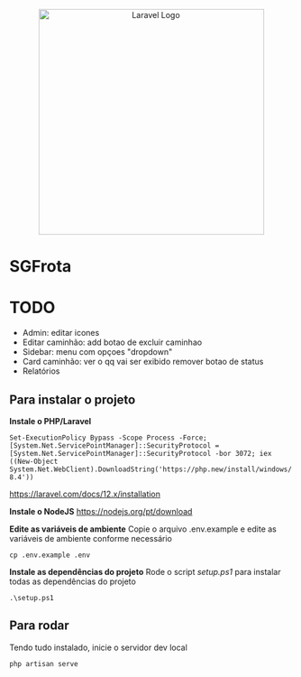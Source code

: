 <p align="center"><a href="https://laravel.com" target="_blank"><img src="https://raw.githubusercontent.com/laravel/art/master/logo-lockup/5%20SVG/2%20CMYK/1%20Full%20Color/laravel-logolockup-cmyk-red.svg" width="400" alt="Laravel Logo"></a></p>


# SGFrota

# TODO
- Admin: editar icones
- Editar caminhão: add botao de excluir caminhao
- Sidebar: menu com opçoes "dropdown"
- Card caminhão: ver o qq vai ser exibido
    remover botao de status
- Relatórios





## Para instalar o projeto
**Instale o PHP/Laravel**

`Set-ExecutionPolicy Bypass -Scope Process -Force; [System.Net.ServicePointManager]::SecurityProtocol = [System.Net.ServicePointManager]::SecurityProtocol -bor 3072; iex ((New-Object System.Net.WebClient).DownloadString('https://php.new/install/windows/8.4'))`

https://laravel.com/docs/12.x/installation

**Instale o NodeJS**
https://nodejs.org/pt/download

**Edite as variáveis de ambiente**
Copie o arquivo .env.example e edite as variáveis de ambiente conforme necessário

`cp .env.example .env`


**Instale as dependências do projeto**
Rode o script _setup.ps1_ para instalar todas as dependências do projeto

`.\setup.ps1`


## Para rodar
Tendo tudo instalado, inicie o servidor dev local

`php artisan serve`